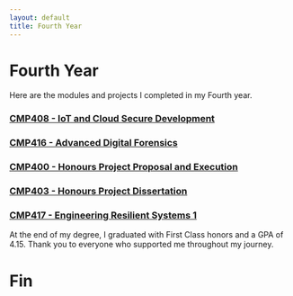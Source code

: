 ```yaml
---
layout: default
title: Fourth Year
---
```


# Fourth Year

Here are the modules and projects I completed in my Fourth year.

### [CMP408 - IoT and Cloud Secure Development](IOT/IOT.md)
### [CMP416 - Advanced Digital Forensics](ADF/ADF.md)
### [CMP400 - Honours Project Proposal and Execution](HPPE/HPPE.md)
### [CMP403 - Honours Project Dissertation](HPD/HPD.md)
### [CMP417 - Engineering Resilient Systems 1](ERS/ERS.md)

At the end of my degree, I graduated with First Class honors and a GPA of 4.15. Thank you to everyone who supported me throughout my journey.
# Fin  

